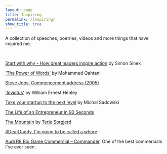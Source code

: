 ```yaml
---
layout: page
title: Inspiring
permalink: /inspiring/
show_title: true
---
```


A collection of speeches, poetries, videos and more things that have inspired me.

<br>

[Start with why - How great leaders inspire action](https://www.youtube.com/watch?v=u4ZoJKF_VuA) by Simon Sinek

['The Power of Words'](https://www.youtube.com/watch?v=Iqq1roF4C8s) by Mohammed Qahtani

[Steve Jobs' Commencement address (2005)](http://news.stanford.edu/news/2005/june15/jobs-061505.html)

['Invictus'](http://www.poetryfoundation.org/poem/182194) by William Ernest Henley

[Take your startup to the next level](https://www.youtube.com/watch?v=X-b2Zrr8BEk) by Michał Sadowski

[The Life of an Entrepreneur in 90 Seconds](https://www.youtube.com/watch?v=h-KHWUq3B7I)

[The Mountain](https://vimeo.com/22439234) by [Terje Sorgjerd](http://vimeo.com/terjes)

[#DearDaddy, I'm going to be called a whore](https://www.youtube.com/watch?v=yB8tgVqmKzw)

[Audi R8 Big Game Commercial – Commander](https://youtu.be/yB8tgVqmKzw), One of the best commercials I've ever seen.
